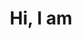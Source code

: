 ---
title: 'Hi, I am'
name: 'Rishi Jain'
description: 'A software engineer with experience in Laravel, Jquery, Python, Perl, VueJS, Tailwind and Firebase etc, who strives to build high quality websites and applications.'
image: 'me.jpg'
instagram: 'https://www.instagram.com/jainrishi09/'
github: 'https://github.com/itsjainrishi/'
linkedin: 'https://www.linkedin.com/in/jainrishi09/'
angellist: 'https://angel.co/jainrishi09'
skills:
  - Vue 2/3
  - Nuxt 2/3
  - Tailwind CSS / Bulma / Bootstrap
  - Javascript (ES6+)
  - HTML & (S)CSS
  - Node.js / Express
  - Python / Django
  - Firebase
  - Goggle Cloud Engine
  - Google Cloud Functions
  - Netlify
  - Oauth 2.0
  - Nginx
  - Algolia
  - Zoho (Flow, CRM, Inventory)
---